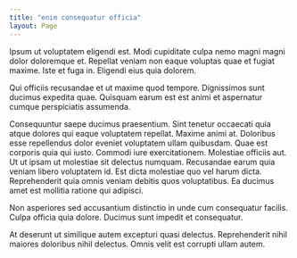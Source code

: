 ```yaml
---
title: "enim consequatur officia"
layout: Page
---
```

Ipsum ut voluptatem eligendi est. Modi cupiditate culpa nemo magni magni dolor doloremque et. Repellat veniam non eaque voluptas quae et fugiat maxime. Iste et fuga in. Eligendi eius quia dolorem.
 Qui officiis recusandae et ut maxime quod tempore. Dignissimos sunt ducimus expedita quae. Quisquam earum est est animi et aspernatur cumque perspiciatis assumenda.
 Consequuntur saepe ducimus praesentium. Sint tenetur occaecati quia atque dolores qui eaque voluptatem repellat. Maxime animi at. Doloribus esse repellendus dolor eveniet voluptatem ullam quibusdam. Quae est corporis quia qui iusto. Commodi iure exercitationem.
Molestiae officiis aut. Ut ut ipsam ut molestiae sit delectus numquam. Recusandae earum quia veniam libero voluptatem id. Est dicta molestiae quo vel harum dicta. Reprehenderit quia omnis veniam debitis quos voluptatibus. Ea ducimus amet est mollitia ratione qui adipisci.
 Non asperiores sed accusantium distinctio in unde cum consequatur facilis. Culpa officia quia dolore. Ducimus sunt impedit et consequatur.
 At deserunt ut similique autem excepturi quasi delectus. Reprehenderit nihil maiores doloribus nihil delectus. Omnis velit est corrupti ullam autem.
